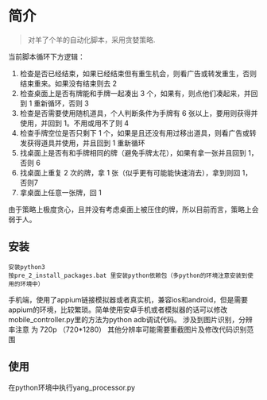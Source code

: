 # 简介

> 对羊了个羊的自动化脚本，采用贪婪策略.

当前脚本循环下方逻辑：

1. 检查是否已经结束，如果已经结束但有重生机会，则看广告或转发重生，否则结束重来。如果没有结束则去 2
2. 检查桌面上是否有牌能和手牌一起凑出 3 个，如果有，则点他们凑起来，并回到 1 重新循环，否则 3
3. 检查是否需要使用随机道具，个人判断条件为手牌有 6 张以上，要用则获得并使用，并回到 1。不用或用不了则 4
4. 检查手牌空位是否只剩下 1 个，如果是且还没有用过移出道具，则看广告或转发获得道具并使用，并且回到 1 重新循环
5. 找桌面上是否有和手牌相同的牌（避免手牌太花），如果有拿一张并且回到 1，否则 6
6. 找桌面上重复 2 次的牌，拿 1 张（似乎更有可能能快速消去），拿到则回 1，否则7
7. 拿桌面上任意一张牌，回 1


由于策略上极度贪心，且并没有考虑桌面上被压住的牌，所以目前而言，策略上会弱于人。


## 安装

```
安装python3
按pre_2_install_packages.bat 里安装python依赖包（多python的环境注意安装到使用的环境中）
```

手机端，使用了appium链接模拟器或者真实机，兼容ios和android，但是需要appium的环境，比较繁琐。简单使用安卓手机或者模拟器的话可以修改mobile_controller.py里的方法为python adb调试代码。
涉及到图片识别，分辨率注意 为 720p （720*1280）
其他分辨率可能需要重截图片及修改代码识别范围

## 使用
在python环境中执行yang_processor.py